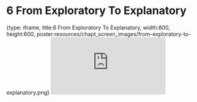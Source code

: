 # 6 From Exploratory To Explanatory
 
{type: iframe, title:6 From Exploratory To Explanatory, width:800, height:600, poster:resources/chapt_screen_images/from-exploratory-to-explanatory.png}
![](https://datatrail-jhu.github.io/07_dataviz/no_toc/from-exploratory-to-explanatory.html)
 

 
